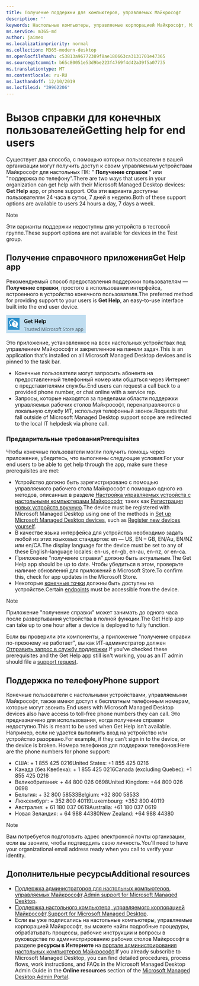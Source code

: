 ```yaml
---
title: Получение поддержки для компьютеров, управляемых Майкрософт
description: ''
keywords: Настольные компьютеры, управляемые корпорацией Майкрософт, Microsoft 365, служба, документация
ms.service: m365-md
author: jaimeo
ms.localizationpriority: normal
ms.collection: M365-modern-desktop
ms.openlocfilehash: c53813a96772389f8ae180663ca3131701e47365
ms.sourcegitcommit: b65c80051e53d9be223f4769f4d42a39f5a07735
ms.translationtype: MT
ms.contentlocale: ru-RU
ms.lasthandoff: 12/10/2019
ms.locfileid: "39962206"
---
```

# <a name="getting-help-for-end-users"></a><span data-ttu-id="e6815-103">Вызов справки для конечных пользователей</span><span class="sxs-lookup"><span data-stu-id="e6815-103">Getting help for end users</span></span>

<span data-ttu-id="e6815-104">Существует два способа, с помощью которых пользователи в вашей организации могут получить доступ к своим управляемым устройствам Майкрософт для настольных ПК: " **Получение справки** " или "поддержка по телефону".</span><span class="sxs-lookup"><span data-stu-id="e6815-104">There are two ways that users in your organization can get help with their Microsoft Managed Desktop devices: **Get Help** app, or phone support.</span></span> <span data-ttu-id="e6815-105">Оба эти варианта доступны пользователям 24 часа в сутки, 7 дней в неделю.</span><span class="sxs-lookup"><span data-stu-id="e6815-105">Both of these support options are available to users 24 hours a day, 7 days a week.</span></span>
 
>[!NOTE]
><span data-ttu-id="e6815-106">Эти варианты поддержки недоступны для устройств в тестовой группе.</span><span class="sxs-lookup"><span data-stu-id="e6815-106">These support options are not available for devices in the Test group.</span></span>

## <a name="get-help-app"></a><span data-ttu-id="e6815-107">Получение справочного приложения</span><span class="sxs-lookup"><span data-stu-id="e6815-107">Get Help app</span></span>

<span data-ttu-id="e6815-108">Рекомендуемый способ предоставления поддержки пользователям — **Получение справки**, простого в использовании интерфейса, встроенного в устройство конечного пользователя.</span><span class="sxs-lookup"><span data-stu-id="e6815-108">The preferred method for providing support to your users is **Get Help**, an easy-to-use interface built into the end user device.</span></span>  

![Значок получения справочного приложения](images/get-help.png)

<span data-ttu-id="e6815-110">Это приложение, установленное на всех настольных устройствах под управлением Майкрософт и закрепленное на панели задач.</span><span class="sxs-lookup"><span data-stu-id="e6815-110">This is an application that’s installed on all Microsoft Managed Desktop devices and is pinned to the task bar.</span></span> 

- <span data-ttu-id="e6815-111">Конечные пользователи могут запросить абонента на предоставленный телефонный номер или общаться через Интернет с представителями службы.</span><span class="sxs-lookup"><span data-stu-id="e6815-111">End users can request a call back to a provided phone number, or chat online with a service rep.</span></span>
- <span data-ttu-id="e6815-112">Запросы, которые находятся за пределами области поддержки управляемых рабочих столов Майкрософт, перенаправляются в локальную службу ИТ, используя телефонный звонок.</span><span class="sxs-lookup"><span data-stu-id="e6815-112">Requests that fall outside of Microsoft Managed Desktop support scope are redirected to the local IT helpdesk via phone call.</span></span>

### <a name="prerequisites"></a><span data-ttu-id="e6815-113">Предварительные требования</span><span class="sxs-lookup"><span data-stu-id="e6815-113">Prerequisites</span></span>
<span data-ttu-id="e6815-114">Чтобы конечные пользователи могли получить помощь через приложение, убедитесь, что выполнены следующие условия:</span><span class="sxs-lookup"><span data-stu-id="e6815-114">For your end users to be able to get help through the app, make sure these prerequisites are met:</span></span>

- <span data-ttu-id="e6815-115">Устройство должно быть зарегистрировано с помощью управляемого рабочего стола Майкрософт с помощью одного из методов, описанных в разделе [Настройка управляемых устройств с настольными компьютерами Майкрософт](../get-started/set-up-devices.md), таких как [Регистрация новых устройств вручную](../get-started/register-devices-self.md).</span><span class="sxs-lookup"><span data-stu-id="e6815-115">The device must be registered with Microsoft Managed Desktop using one of the methods in [Set up Microsoft Managed Desktop devices](../get-started/set-up-devices.md), such as [Register new devices yourself](../get-started/register-devices-self.md).</span></span>
- <span data-ttu-id="e6815-116">В качестве языка интерфейса для устройства необходимо задать любой из этих языковых стандартов: en — US, EN – GB, EN/Au, EN/NZ или en/CA.</span><span class="sxs-lookup"><span data-stu-id="e6815-116">The display language for the device must be set to any of these English-language locales: en-us, en-gb, en-au, en-nz, or en-ca.</span></span>
- <span data-ttu-id="e6815-117">Приложение "получение справки" должно быть актуальным.</span><span class="sxs-lookup"><span data-stu-id="e6815-117">The Get Help app should be up to date.</span></span> <span data-ttu-id="e6815-118">Чтобы убедиться в этом, проверьте наличие обновлений для приложений в Microsoft Store.</span><span class="sxs-lookup"><span data-stu-id="e6815-118">To confirm this, check for app updates in the Microsoft Store.</span></span>
- <span data-ttu-id="e6815-119">Некоторые [конечные точки](../get-ready/network.md#endpoints-allowed---specific-for-microsoft-managed-desktop) должны быть доступны на устройстве.</span><span class="sxs-lookup"><span data-stu-id="e6815-119">Certain [endpoints](../get-ready/network.md#endpoints-allowed---specific-for-microsoft-managed-desktop) must be accessible from the device.</span></span>

> [!NOTE]
> <span data-ttu-id="e6815-120">Приложение "получение справки" может занимать до одного часа после развертывания устройства в полной функции.</span><span class="sxs-lookup"><span data-stu-id="e6815-120">The Get Help app can take up to one hour after a device is deployed to fully function.</span></span>

<span data-ttu-id="e6815-121">Если вы проверили эти компоненты, а приложение "получение справки по-прежнему не работает", вы как ИТ-администратор должен [Отправить запрос в службу поддержки](admin-support.md).</span><span class="sxs-lookup"><span data-stu-id="e6815-121">If you've checked these prerequisites and the Get Help app still isn't working, you as an IT admin should file a [support request](admin-support.md).</span></span>

## <a name="phone-support"></a><span data-ttu-id="e6815-122">Поддержка по телефону</span><span class="sxs-lookup"><span data-stu-id="e6815-122">Phone support</span></span>

<span data-ttu-id="e6815-123">Конечные пользователи с настольными устройствами, управляемыми Майкрософт, также имеют доступ к бесплатным телефонным номерам, которые могут звонить.</span><span class="sxs-lookup"><span data-stu-id="e6815-123">End users with Microsoft Managed Desktop devices also have access to toll-free phone numbers they can call.</span></span> <span data-ttu-id="e6815-124">Это предназначено для использования, когда получение справки недоступно.</span><span class="sxs-lookup"><span data-stu-id="e6815-124">This is meant to be used when Get Help isn’t available.</span></span> <span data-ttu-id="e6815-125">Например, если не удается выполнить вход на устройство или устройство разорвано.</span><span class="sxs-lookup"><span data-stu-id="e6815-125">For example, if they can’t sign in to the device, or the device is broken.</span></span> <span data-ttu-id="e6815-126">Номера телефонов для поддержки телефонов:</span><span class="sxs-lookup"><span data-stu-id="e6815-126">Here are the phone numbers for phone support:</span></span>

- <span data-ttu-id="e6815-127">США: + 1 855 425 0216</span><span class="sxs-lookup"><span data-stu-id="e6815-127">United States: +1 855 425 0216</span></span>
- <span data-ttu-id="e6815-128">Канада (без Квебека): + 1 855 425 0216</span><span class="sxs-lookup"><span data-stu-id="e6815-128">Canada (excluding Quebec): +1 855 425 0216</span></span>
- <span data-ttu-id="e6815-129">Великобритания: + 44 800 026 0698</span><span class="sxs-lookup"><span data-stu-id="e6815-129">United Kingdom: +44 800 026 0698</span></span>
- <span data-ttu-id="e6815-130">Бельгия: + 32 800 58533</span><span class="sxs-lookup"><span data-stu-id="e6815-130">Belgium: +32 800 58533</span></span>
- <span data-ttu-id="e6815-131">Люксембург: + 352 800 40119</span><span class="sxs-lookup"><span data-stu-id="e6815-131">Luxembourg: +352 800 40119</span></span>
- <span data-ttu-id="e6815-132">Австралия: + 61 180 037 0619</span><span class="sxs-lookup"><span data-stu-id="e6815-132">Australia: +61 180 037 0619</span></span>
- <span data-ttu-id="e6815-133">Новая Зеландия: + 64 988 44380</span><span class="sxs-lookup"><span data-stu-id="e6815-133">New Zealand: +64 988 44380</span></span>

>[!NOTE]
><span data-ttu-id="e6815-134">Вам потребуется подготовить адрес электронной почты организации, если вы звоните, чтобы подтвердить свою личность.</span><span class="sxs-lookup"><span data-stu-id="e6815-134">You'll need to have your organizational email address ready when you call to verify your identity.</span></span> 

## <a name="additional-resources"></a><span data-ttu-id="e6815-135">Дополнительные ресурсы</span><span class="sxs-lookup"><span data-stu-id="e6815-135">Additional resources</span></span>
- <span data-ttu-id="e6815-136">[Поддержка администраторов для настольных компьютеров, управляемых Майкрософт](admin-support.md).</span><span class="sxs-lookup"><span data-stu-id="e6815-136">[Admin support for Microsoft Managed Desktop](admin-support.md).</span></span> 
- <span data-ttu-id="e6815-137">[Поддержка настольного компьютера, управляемого корпорацией Майкрософт](../service-description/support.md).</span><span class="sxs-lookup"><span data-stu-id="e6815-137">[Support for Microsoft Managed Desktop](../service-description/support.md).</span></span>
- <span data-ttu-id="e6815-138">Если вы уже подписались на настольные компьютеры, управляемые корпорацией Майкрософт, вы можете найти подробные процедуры, обрабатывать процессы, рабочие инструкции и вопросы в руководстве по администрированию рабочих столов Майкрософт в разделе **ресурсы в Интернете** на [портале администрирования настольных компьютеров Майкрософт](https://aka.ms/mwaasportal).</span><span class="sxs-lookup"><span data-stu-id="e6815-138">If you already subscribe to Microsoft Managed Desktop, you can find detailed procedures, process flows, work instructions, and FAQs in the Microsoft Managed Desktop Admin Guide in the **Online resources** section of the [Microsoft Managed Desktop Admin Portal](https://aka.ms/mwaasportal).</span></span>
